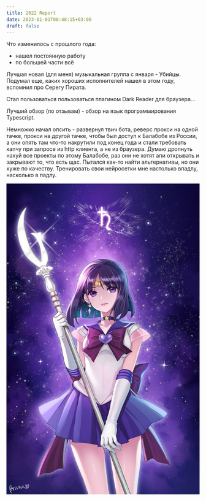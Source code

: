 ```yaml
---
title: 2022 Report
date: 2023-01-01T00:48:15+03:00
draft: false
---
```


Что изменилось с прошлого года:
- нашел постоянную работу
- по большей части всё

Лучшая новая (для меня) музыкальная группа с января - Убийцы.
Подумал еще, каких хороших исполнителей нашел в этом году, вспомнил про Серегу Пирата.

Стал пользоваться пользоваться плагином Dark Reader для браузера...

Лучший обзор (по отзывам) - обзор на язык программирования Typescript.

Немножко начал опсить - развернул твич бота, реверс прокси на одной тачке, прокси на другой тачке, чтобы был доступ к
Балабобе из России, а они опять там что-то накрутили под конец года и стали требовать капчу при запросе из http клиента,
а не из браузера. Думаю дропнуть нахуй все проекты по этому Балабобе, раз они не хотят апи открывать и закрывают то, что
есть щас. Пытался как-то найти альтернативы, но они хуже по качеству. Тренировать свои нейросетки мне настолько впадлу,
насколько в падлу.

![](/img/vk/4b70c19ef2ce3678075d8a775d72564b.jpg)
